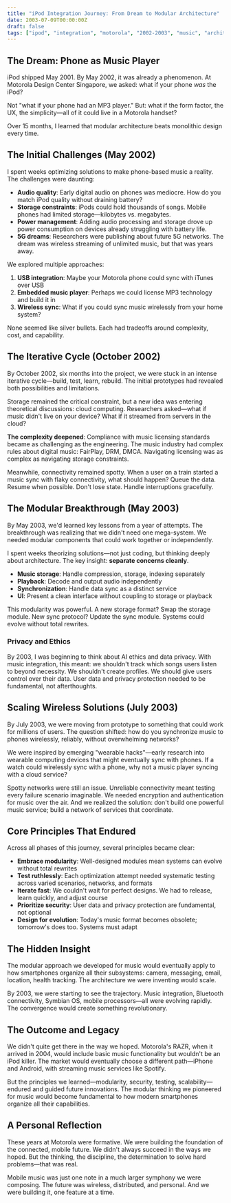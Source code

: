 ```yaml
---
title: "iPod Integration Journey: From Dream to Modular Architecture"
date: 2003-07-09T00:00:00Z
draft: false
tags: ["ipod", "integration", "motorola", "2002-2003", "music", "architecture", "modularity", "wireless"]
---
```


## The Dream: Phone as Music Player

iPod shipped May 2001. By May 2002, it was already a phenomenon. At Motorola Design Center Singapore, we asked: what if your phone *was* the iPod?

Not "what if your phone had an MP3 player." But: what if the form factor, the UX, the simplicity—all of it could live in a Motorola handset?

Over 15 months, I learned that modular architecture beats monolithic design every time.

## The Initial Challenges (May 2002)

I spent weeks optimizing solutions to make phone-based music a reality. The challenges were daunting:

- **Audio quality**: Early digital audio on phones was mediocre. How do you match iPod quality without draining battery?
- **Storage constraints**: iPods could hold thousands of songs. Mobile phones had limited storage—kilobytes vs. megabytes.
- **Power management**: Adding audio processing and storage drove up power consumption on devices already struggling with battery life.
- **5G dreams**: Researchers were publishing about future 5G networks. The dream was wireless streaming of unlimited music, but that was years away.

We explored multiple approaches:
1. **USB integration**: Maybe your Motorola phone could sync with iTunes over USB
2. **Embedded music player**: Perhaps we could license MP3 technology and build it in
3. **Wireless sync**: What if you could sync music wirelessly from your home system?

None seemed like silver bullets. Each had tradeoffs around complexity, cost, and capability.

## The Iterative Cycle (October 2002)

By October 2002, six months into the project, we were stuck in an intense iterative cycle—build, test, learn, rebuild. The initial prototypes had revealed both possibilities and limitations.

Storage remained the critical constraint, but a new idea was entering theoretical discussions: cloud computing. Researchers asked—what if music didn't live on your device? What if it streamed from servers in the cloud?

**The complexity deepened**: Compliance with music licensing standards became as challenging as the engineering. The music industry had complex rules about digital music: FairPlay, DRM, DMCA. Navigating licensing was as complex as navigating storage constraints.

Meanwhile, connectivity remained spotty. When a user on a train started a music sync with flaky connectivity, what should happen? Queue the data. Resume when possible. Don't lose state. Handle interruptions gracefully.

## The Modular Breakthrough (May 2003)

By May 2003, we'd learned key lessons from a year of attempts. The breakthrough was realizing that we didn't need one mega-system. We needed modular components that could work together or independently.

I spent weeks theorizing solutions—not just coding, but thinking deeply about architecture. The key insight: **separate concerns cleanly**.

- **Music storage**: Handle compression, storage, indexing separately
- **Playback**: Decode and output audio independently
- **Synchronization**: Handle data sync as a distinct service
- **UI**: Present a clean interface without coupling to storage or playback

This modularity was powerful. A new storage format? Swap the storage module. New sync protocol? Update the sync module. Systems could evolve without total rewrites.

### Privacy and Ethics

By 2003, I was beginning to think about AI ethics and data privacy. With music integration, this meant: we shouldn't track which songs users listen to beyond necessity. We shouldn't create profiles. We should give users control over their data. User data and privacy protection needed to be fundamental, not afterthoughts.

## Scaling Wireless Solutions (July 2003)

By July 2003, we were moving from prototype to something that could work for millions of users. The question shifted: how do you synchronize music to phones wirelessly, reliably, without overwhelming networks?

We were inspired by emerging "wearable hacks"—early research into wearable computing devices that might eventually sync with phones. If a watch could wirelessly sync with a phone, why not a music player syncing with a cloud service?

Spotty networks were still an issue. Unreliable connectivity meant testing every failure scenario imaginable. We needed encryption and authentication for music over the air. And we realized the solution: don't build one powerful music service; build a network of services that coordinate.

## Core Principles That Endured

Across all phases of this journey, several principles became clear:

- **Embrace modularity**: Well-designed modules mean systems can evolve without total rewrites
- **Test ruthlessly**: Each optimization attempt needed systematic testing across varied scenarios, networks, and formats
- **Iterate fast**: We couldn't wait for perfect designs. We had to release, learn quickly, and adjust course
- **Prioritize security**: User data and privacy protection are fundamental, not optional
- **Design for evolution**: Today's music format becomes obsolete; tomorrow's does too. Systems must adapt

## The Hidden Insight

The modular approach we developed for music would eventually apply to how smartphones organize all their subsystems: camera, messaging, email, location, health tracking. The architecture we were inventing would scale.

By 2003, we were starting to see the trajectory. Music integration, Bluetooth connectivity, Symbian OS, mobile processors—all were evolving rapidly. The convergence would create something revolutionary.

## The Outcome and Legacy

We didn't quite get there in the way we hoped. Motorola's RAZR, when it arrived in 2004, would include basic music functionality but wouldn't be an iPod killer. The market would eventually choose a different path—iPhone and Android, with streaming music services like Spotify.

But the principles we learned—modularity, security, testing, scalability—endured and guided future innovations. The modular thinking we pioneered for music would become fundamental to how modern smartphones organize all their capabilities.

## A Personal Reflection

These years at Motorola were formative. We were building the foundation of the connected, mobile future. We didn't always succeed in the ways we hoped. But the thinking, the discipline, the determination to solve hard problems—that was real.

Mobile music was just one note in a much larger symphony we were composing. The future was wireless, distributed, and personal. And we were building it, one feature at a time.
